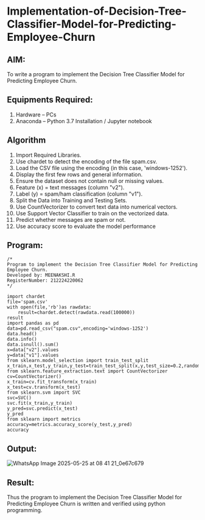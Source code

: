 # Implementation-of-Decision-Tree-Classifier-Model-for-Predicting-Employee-Churn

## AIM:
To write a program to implement the Decision Tree Classifier Model for Predicting Employee Churn.

## Equipments Required:
1. Hardware – PCs
2. Anaconda – Python 3.7 Installation / Jupyter notebook

## Algorithm
1. Import Required Libraries.
2. Use chardet to detect the encoding of the file spam.csv.
3. Load the CSV file using the encoding (in this case, 'windows-1252').
4. Display the first few rows and general information.
5. Ensure the dataset does not contain null or missing values.
6. Feature (x) = text messages (column "v2").
7. Label (y) = spam/ham classification (column "v1").
8. Split the Data into Training and Testing Sets.
9. Use CountVectorizer to convert text data into numerical vectors.
10. Use Support Vector Classifier to train on the vectorized data.
11. Predict whether messages are spam or not.
12. Use accuracy score to evaluate the model performance

## Program:
```
/*
Program to implement the Decision Tree Classifier Model for Predicting Employee Churn.
Developed by: MEENAKSHI.R
RegisterNumber: 212224220062
*/
```
```
import chardet
file='spam.csv'
with open(file,'rb')as rawdata:
    result=chardet.detect(rawdata.read(100000))
result
import pandas as pd
data=pd.read_csv("spam.csv",encoding='windows-1252')
data.head()
data.info()
data.isnull().sum()
x=data["v2"].values
y=data["v1"].values
from sklearn.model_selection import train_test_split
x_train,x_test,y_train,y_test=train_test_split(x,y,test_size=0.2,random_state=0)
from sklearn.feature_extraction.text import CountVectorizer
cv=CountVectorizer()
x_train=cv.fit_transform(x_train)
x_test=cv.transform(x_test)
from sklearn.svm import SVC
svc=SVC()
svc.fit(x_train,y_train)
y_pred=svc.predict(x_test)
y_pred
from sklearn import metrics
accuracy=metrics.accuracy_score(y_test,y_pred)
accuracy
```
## Output:

![WhatsApp Image 2025-05-25 at 08 41 21_0e67c679](https://github.com/user-attachments/assets/7d3189b8-8f1a-43e5-a0ef-6dec01f652e1)


## Result:
Thus the program to implement the  Decision Tree Classifier Model for Predicting Employee Churn is written and verified using python programming.
